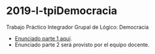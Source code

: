 # 2019-l-tpiDemocracia
Trabajo Práctico Integrador Grupal de Lógico: Democracia

- [Enunciado parte 1 aquí](https://docs.google.com/document/d/1t8zXpLp2Ww996kTtDHB1fkbnysy5IQEDfFm2DJfZRL0/edit).
- Enunciado parte 2 será provisto por el equipo docente.
